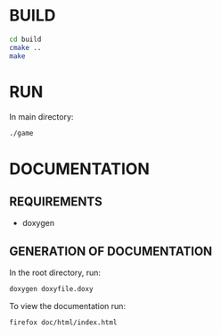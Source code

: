 # BUILD
```bash
cd build 
cmake ..
make
```
# RUN
In main directory:
```bash
./game
```
# DOCUMENTATION
## REQUIREMENTS
* doxygen
## GENERATION OF DOCUMENTATION
In the root directory, run:
```bash
doxygen doxyfile.doxy
```
To view the documentation run:
```bash
firefox doc/html/index.html
```
